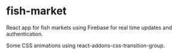 # fish-market

React app for fish markets using Firebase for real time updates and authentication.

Some CSS animations using react-addons-css-transition-group.

